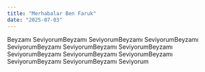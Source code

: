 ```yaml
---
title: "Merhabalar Ben Faruk"
date: "2025-07-03"
---
```



Beyzamı SeviyorumBeyzamı SeviyorumBeyzamı SeviyorumBeyzamı SeviyorumBeyzamı SeviyorumBeyzamı SeviyorumBeyzamı SeviyorumBeyzamı SeviyorumBeyzamı SeviyorumBeyzamı SeviyorumBeyzamı SeviyorumBeyzamı Seviyorum